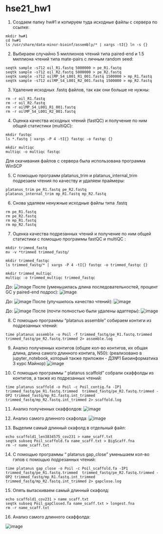 # hse21_hw1

1) Создаем папку hw#1 и копируем туда исходные файлы с сервера по ссылке:
```
mkdir hw#1
cd hw#1
ls /usr/share/data-minor-bioinf/assembly/* | xargs -tI{} ln -s {}
```
2) Выбираем случайно 5 миллионов чтений типа paired-end и 1.5 миллиона чтений типа mate-pairs с личным random seed:
```
seqtk sample -s712 oil_R1.fastq 5000000 > pe_R1.fastq
seqtk sample -s712 oil_R2.fastq 5000000 > pe_R2.fastq
seqtk sample -s712 oilMP_S4_L001_R1_001.fastq 1500000 > mp_R1.fastq
seqtk sample -s712 oilMP_S4_L001_R2_001.fastq 1500000 > mp_R2.fastq
```
3) Удаление исходных .fastq файлов, так как они больше не нужны:
```
rm -r oil_R1.fastq
rm -r oil_R2.fastq
rm -r oilMP_S4_L001_R1_001.fastq
rm -r oilMP_S4_L001_R2_001.fastq
```
4) Оценка качества исходных чтений (fastQC) и получение по ним общей статистики (multiQC):
```
mkdir fastqc
ls *.fastq | xargs -P 4 -tI{} fastqc -o fastqc {}

mkdir multiqc
multiqc -o multiqc fastqc
```
Для скачивания файлов с сервера была использована программа WinSCP

5) С помощью программ platanus_trim и platanus_internal_trim подрезаем чтения по качеству и удаляем праймеры:
```
platanus_trim pe_R1.fastq pe_R2.fastq 
platanus_internal_trim mp_R1.fastq mp_R2.fastq  
```
6) Cнова удаляем ненужные исходные файлы типа .fastq
```
rm pe_R1.fastq
rm pe_R2.fastq
rm mp_R1.fastq
rm mp_R2.fastq
```
7) Оценка качества подрезанных чтений и получение по ним общей статистики с помощью программы fastQC и multiQC :
```
mkdir trimmed_fastq
mv -v *trimmed trimmed_fastq/
```
```
mkdir trimmed_fastqc
ls trimmed_fastq/* | xargs -P 4 -tI{} fastqc -o trimmed_fastqc {}
```
```
mkdir trimmed_multiqc
multiqc -o trimmed_multiqc trimmed_fastqc
```
До:
![image](https://user-images.githubusercontent.com/60548614/138936116-9dff7817-c184-4ad0-95c2-5185222936f1.png)
После (уменьшилась длина последовательностей, процент GC у paired-end подрос):
![image](https://user-images.githubusercontent.com/60548614/138936182-ccc8a9eb-8353-4a95-97ad-32584821eb76.png)

До:
![image](https://user-images.githubusercontent.com/60548614/138940836-d454f04d-04ce-49f3-8da1-c34b77a196e7.png)
После (улучшилось качество чтений):
![image](https://user-images.githubusercontent.com/60548614/138940874-d524bdc9-9763-40ba-881b-22099ef5c942.png)

До:
![image](https://user-images.githubusercontent.com/60548614/138941583-b2d82c88-b2fb-4000-99b3-b8e75187b521.png)
После (почти полностью были удалены адаптеры):
![image](https://user-images.githubusercontent.com/60548614/138941670-9ade8f28-5abc-408d-95a4-999e7e5c5421.png)


8) С помощью программы “platanus assemble” собираем контиги из подрезанных чтений:
```
time platanus assemble -o Poil -f trimmed_fastq/pe_R1.fastq.trimmed trimmed_fastq/pe_R2.fastq.trimmed 2> assemble.log
```
9) Анализ полученных контигов (общее кол-во контигов, их общая длина, длина самого длинного контига, N50):
(реализовано в jupyter_notebook, который также приложен - ДЗ№1 Биоинформатика 3 курс Майнор)
![image](https://user-images.githubusercontent.com/60548614/138952434-426ac9e4-52d1-49e4-8fd3-0a304086d00a.png)


10) С помощью программы “ platanus scaffold” собрали скаффолды из контигов, а также из подрезанных чтений:

```
time platanus scaffold -o Poil -c Poil_contig.fa -IP1 trimmed_fastq/pe_R1.fastq.trimmed  trimmed_fastq/pe_R2.fastq.trimmed -OP2 trimmed_fastq/mp_R1.fastq.int_trimmed trimmed_fastq/mp_R2.fastq.int_trimmed 2> scaffold.log
```
11) Анализ полученных скаффолдов:
![image](https://user-images.githubusercontent.com/60548614/138952538-44b75902-8cc2-4e5b-8858-0fc87fca5c89.png)

12) Анализ самого длинного скафолда:
![image](https://user-images.githubusercontent.com/60548614/138956512-eacb6b0c-6ebd-478f-ae19-af28347d1ab8.png)

13) Выделим самый длинный скафолд в отдельный файл:
```
echo scaffold1_len3834575_cov231 > name_scaff.txt
seqtk subseq Poil_scaffold.fa name_scaff.txt > BigScaff.fna
rm -r name_scaff.txt
```

14) С помощью программы “ platanus gap_close” уменьшаем кол-во гэпов с помощью подрезанных чтений:
```
time platanus gap_close -o Poil -c Poil_scaffold.fa -IP1 trimmed_fastq/pe_R1.fastq.trimmed  trimmed_fastq/pe_R2.fastq.trimmed -OP2 trimmed_fastq/mp_R1.fastq.int_trimmed trimmed_fastq/mp_R2.fastq.int_trimmed 2> gapclose.log
```

15) Опять вытаскиваем самый длинный скафолд: 
```
echo scaffold1_cov231 > name_scaff.txt
seqtk subseq Poil_gapClosed.fa name_scaff.txt > longest.fna
rm -r name_scaff.txt
```
16) Анализ самого длинного скаффолда:

![image](https://user-images.githubusercontent.com/60548614/138960872-3d74fdb9-f0a3-40dd-98f9-62ea358aaa51.png)
